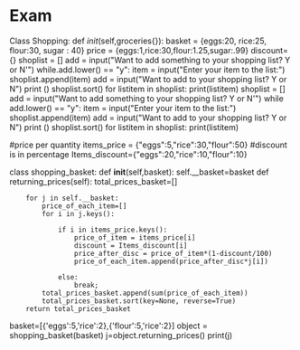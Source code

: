 # Exam

Class Shopping:
       def _init_(self,groceries{}):
         basket = {eggs:20, rice:25, flour:30, sugar : 40}
         price = {eggs:1,rice:30,flour:1.25,sugar:.99}
        discount={}
        shoplist = []
        add = input("Want to add something to your shopping list? Y or N'")
    while.add.lower() == "y":
    item = input("Enter your item to the list:")
    shoplist.append(item)
    add = input("Want to add to your shopping list? Y or N")
    print ()
    shoplist.sort()
    for listitem in shoplist:
        print(listitem)
shoplist = []
add = input("Want to add something to your shopping list? Y or N'")
while add.lower() == "y":
    item = input("Enter your item to the list:")
shoplist.append(item)
add = input("Want to add to your shopping list? Y or N")
print ()
shoplist.sort()
for listitem in shoplist:
    print(listitem)

  #price per quantity
items_price = {"eggs":5,"rice":30,"flour":50}
#discount is in percentage
Items_discount={"eggs":20,"rice":10,"flour":10}

class shopping_basket:
    def __init__(self,basket):
        self.__basket=basket
    def returning_prices(self):
        total_prices_basket=[]
       
        for j in self.__basket:
            price_of_each_item=[]
            for i in j.keys():
               
                if i in items_price.keys():
                    price_of_item = items_price[i]
                    discount = Items_discount[i]
                    price_after_disc = price_of_item*(1-discount/100)
                    price_of_each_item.append(price_after_disc*j[i])
                   
                else:
                    break;
            total_prices_basket.append(sum(price_of_each_item))
            total_prices_basket.sort(key=None, reverse=True)
        return total_prices_basket
basket=[{'eggs':5,'rice':2},{'flour':5,'rice':2}]
object = shopping_basket(basket)
j=object.returning_prices()
print(j)

